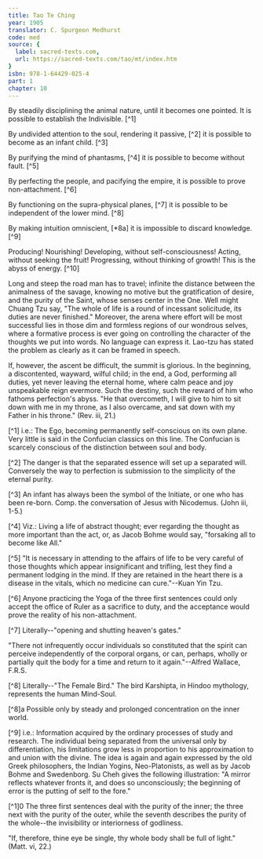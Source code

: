 ```yaml
---
title: Tao Te Ching
year: 1905
translator: C. Spurgeon Medhurst
code: med
source: {
  label: sacred-texts.com,
  url: https://sacred-texts.com/tao/mt/index.htm
}
isbn: 978-1-64429-025-4
part: 1
chapter: 10
---
```

By steadily disciplining the animal nature, until it becomes one pointed. It is possible to establish the Indivisible. [^1]

By undivided attention to the soul, rendering it passive, [^2] it is possible to become as an infant child. [^3]

By purifying the mind of phantasms, [^4] it is possible to become without fault. [^5]

By perfecting the people, and pacifying the empire, it is possible to prove non-attachment. [^6]

By functioning on the supra-physical planes, [^7] it is possible to be independent of the lower mind. [^8]

By making intuition omniscient, [*8a] it is impossible to discard knowledge. [^9]

Producing! Nourishing! Developing, without self-consciousness! Acting, without seeking the fruit! Progressing, without thinking of growth! This is the abyss of energy. [^10]

Long and steep the road man has to travel; infinite the distance between the animalness of the savage, knowing no motive but the gratification of desire, and the purity of the Saint, whose senses center in the One. Well might Chuang Tzu say, "The whole of life is a round of incessant solicitude, its duties are never finished." Moreover, the arena where effort will be most successful lies in those dim and formless regions of our wondrous selves, where a formative process is ever going on controlling the character of the thoughts we put into words. No language can express it. Lao-tzu has stated the problem as clearly as it can be framed in speech.

If, however, the ascent be difficult, the summit is glorious. In the beginning, a discontented, wayward, wilful child; in the end, a God, performing all duties, yet never leaving the eternal home, where calm peace and joy unspeakable reign evermore. Such the destiny, such the reward of him who fathoms perfection's abyss. "He that overcometh, I will give to him to sit down with me in my throne, as I also overcame, and sat down with my Father in his throne." (Rev. iii, 21.)



[^1] i.e.: The Ego, becoming permanently self-conscious on its own plane. Very little is said in the Confucian classics on this line. The Confucian is scarcely conscious of the distinction between soul and body.

[^2] The danger is that the separated essence will set up a separated will. Conversely the way to perfection is submission to the simplicity of the eternal purity.

[^3] An infant has always been the symbol of the Initiate, or one who has been re-born. Comp. the conversation of Jesus with Nicodemus. (John iii, 1-5.)

[^4] Viz.: Living a life of abstract thought; ever regarding the thought as more important than the act, or, as Jacob Bohme would say, "forsaking all to become like All."

[^5] "It is necessary in attending to the affairs of life to be very careful of those thoughts which appear insignificant and trifling, lest they find a permanent lodging in the mind. If they are retained in the heart there is a disease in the vitals, which no medicine can cure."--Kuan Yin Tzu.

[^6] Anyone practicing the Yoga of the three first sentences could only accept the office of Ruler as a sacrifice to duty, and the acceptance would prove the reality of his non-attachment.

[^7] Literally--"opening and shutting heaven's gates."

"There not infrequently occur individuals so constituted that the spirit can perceive independently of the corporal organs, or can, perhaps, wholly or partially quit the body for a time and return to it again."--Alfred Wallace, F.R.S.

[^8] Literally--"The Female Bird." The bird Karshipta, in Hindoo mythology, represents the human Mind-Soul.

[^8]a Possible only by steady and prolonged concentration on the inner world.

[^9] i.e.: Information acquired by the ordinary processes of study and research. The individual being separated from the universal only by differentiation, his limitations grow less in proportion to his approximation to and union with the divine. The idea is again and again expressed by the old Greek philosophers, the Indian Yogins, Neo-Platonists, as well as by Jacob Bohme and Swedenborg. Su Cheh gives the following illustration: "A mirror reflects whatever fronts it, and does so unconsciously; the beginning of error is the putting of self to the fore."

[^1]0 The three first sentences deal with the purity of the inner; the three next with the purity of the outer, while the seventh describes the purity of the whole--the invisibility or interiorness of godliness.

"If, therefore, thine eye be single, thy whole body shall be full of light." (Matt. vi, 22.)